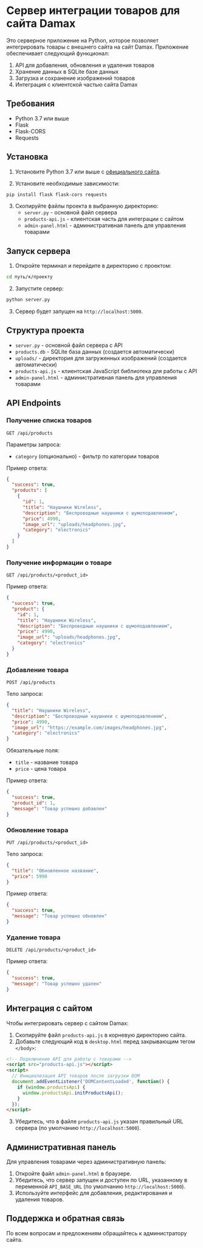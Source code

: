 # Сервер интеграции товаров для сайта Damax

Это серверное приложение на Python, которое позволяет интегрировать товары с внешнего сайта на сайт Damax. Приложение обеспечивает следующий функционал:

1. API для добавления, обновления и удаления товаров
2. Хранение данных в SQLite базе данных
3. Загрузка и сохранение изображений товаров
4. Интеграция с клиентской частью сайта Damax

## Требования

- Python 3.7 или выше
- Flask
- Flask-CORS
- Requests

## Установка

1. Установите Python 3.7 или выше с [официального сайта](https://www.python.org/downloads/).

2. Установите необходимые зависимости:

```bash
pip install flask flask-cors requests
```

3. Скопируйте файлы проекта в выбранную директорию:
   - `server.py` - основной файл сервера
   - `products-api.js` - клиентская часть для интеграции с сайтом
   - `admin-panel.html` - административная панель для управления товарами

## Запуск сервера

1. Откройте терминал и перейдите в директорию с проектом:

```bash
cd путь/к/проекту
```

2. Запустите сервер:

```bash
python server.py
```

3. Сервер будет запущен на `http://localhost:5000`.

## Структура проекта

- `server.py` - основной файл сервера с API
- `products.db` - SQLite база данных (создается автоматически)
- `uploads/` - директория для загруженных изображений (создается автоматически)
- `products-api.js` - клиентская JavaScript библиотека для работы с API
- `admin-panel.html` - административная панель для управления товарами

## API Endpoints

### Получение списка товаров

```
GET /api/products
```

Параметры запроса:
- `category` (опционально) - фильтр по категории товаров

Пример ответа:
```json
{
  "success": true,
  "products": [
    {
      "id": 1,
      "title": "Наушники Wireless",
      "description": "Беспроводные наушники с шумоподавлением",
      "price": 4990,
      "image_url": "uploads/headphones.jpg",
      "category": "electronics"
    }
  ]
}
```

### Получение информации о товаре

```
GET /api/products/<product_id>
```

Пример ответа:
```json
{
  "success": true,
  "product": {
    "id": 1,
    "title": "Наушники Wireless",
    "description": "Беспроводные наушники с шумоподавлением",
    "price": 4990,
    "image_url": "uploads/headphones.jpg",
    "category": "electronics"
  }
}
```

### Добавление товара

```
POST /api/products
```

Тело запроса:
```json
{
  "title": "Наушники Wireless",
  "description": "Беспроводные наушники с шумоподавлением",
  "price": 4990,
  "image_url": "https://example.com/images/headphones.jpg",
  "category": "electronics"
}
```

Обязательные поля:
- `title` - название товара
- `price` - цена товара

Пример ответа:
```json
{
  "success": true,
  "product_id": 1,
  "message": "Товар успешно добавлен"
}
```

### Обновление товара

```
PUT /api/products/<product_id>
```

Тело запроса:
```json
{
  "title": "Обновленное название",
  "price": 5990
}
```

Пример ответа:
```json
{
  "success": true,
  "message": "Товар успешно обновлен"
}
```

### Удаление товара

```
DELETE /api/products/<product_id>
```

Пример ответа:
```json
{
  "success": true,
  "message": "Товар успешно удален"
}
```

## Интеграция с сайтом

Чтобы интегрировать сервер с сайтом Damax:

1. Скопируйте файл `products-api.js` в корневую директорию сайта.
2. Добавьте следующий код в `desktop.html` перед закрывающим тегом `</body>`:

```html
<!-- Подключение API для работы с товарами -->
<script src="products-api.js"></script>
<script>
  // Инициализация API товаров после загрузки DOM
  document.addEventListener('DOMContentLoaded', function() {
    if (window.productsApi) {
      window.productsApi.initProductsApi();
    }
  });
</script>
```

3. Убедитесь, что в файле `products-api.js` указан правильный URL сервера (по умолчанию `http://localhost:5000`).

## Административная панель

Для управления товарами через административную панель:

1. Откройте файл `admin-panel.html` в браузере.
2. Убедитесь, что сервер запущен и доступен по URL, указанному в переменной `API_BASE_URL` (по умолчанию `http://localhost:5000`).
3. Используйте интерфейс для добавления, редактирования и удаления товаров.

## Поддержка и обратная связь

По всем вопросам и предложениям обращайтесь к администратору сайта. 
